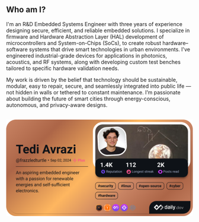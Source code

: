 <h2>Who am I?</h2>
I'm an R&D Embedded Systems Engineer with three years of experience designing secure, efficient, and reliable embedded solutions. I specialize in firmware and Hardware Abstraction Layer (HAL) development of microcontrollers and System-on-Chips (SoCs), to create robust hardware–software systems that drive smart technologies in urban environments.
I've engineered industrial-grade devices for applications in photonics, acoustics, and RF systems, along with developing custom test benches tailored to specific hardware validation needs.

My work is driven by the belief that technology should be sustainable, modular, easy to repair, secure, and seamlessly integrated into public life — not hidden in walls or tethered to constant maintenance. I’m passionate about building the future of smart cities through energy-conscious, autonomous, and privacy-aware designs.
<br/><br/>
<p align="center">
    <a href="https://app.daily.dev/frazzledturtle">
    <img src="./devcard.png" width="600" alt="heart's Dev Card" />
    </a>
</p>

